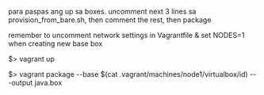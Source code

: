 para paspas ang up sa boxes. uncomment next 3 lines sa provision_from_bare.sh, then comment the rest, then package

remember to uncomment network settings in Vagrantfile & set NODES=1 when creating new base box

$> vagrant up

$> vagrant package --base $(cat .vagrant/machines/node1/virtualbox/id) ---output java.box
